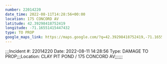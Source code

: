 ```yaml
---
number: 22014220
date_time: 2022-08-11T14:28:56+00:00
location: 175 CONCORD AV
latitude: 42.39298418752419
longitude: -71.16551415447432
type: TO PROP
google_maps_link: https://maps.google.com/?q=42.39298418752419,-71.16551415447432
---
```


;;;Incident #: 22014220  Date: 2022-08-11 14:28:56   Type: DAMAGE TO PROP;;;Location: CLAY PIT POND / 175 CONCORD AV;;;;;;
